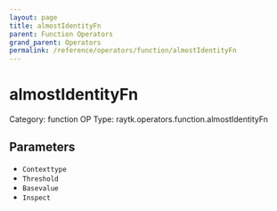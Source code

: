 ```yaml
---
layout: page
title: almostIdentityFn
parent: Function Operators
grand_parent: Operators
permalink: /reference/operators/function/almostIdentityFn
---
```


# almostIdentityFn

Category: function
OP Type: raytk.operators.function.almostIdentityFn



## Parameters

* `Contexttype`
* `Threshold`
* `Basevalue`
* `Inspect`
